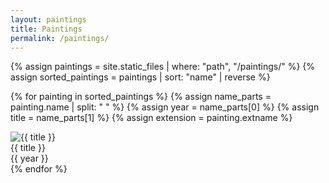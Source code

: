 ```yaml
---
layout: paintings
title: Paintings
permalink: /paintings/
---
```


<div class="image-container">
{% assign paintings = site.static_files | where: "path", "/paintings/" %}
{% assign sorted_paintings = paintings | sort: "name" | reverse %}

{% for painting in sorted_paintings %}
  {% assign name_parts = painting.name | split: " " %}
  {% assign year = name_parts[0] %}
  {% assign title = name_parts[1] %}
  {% assign extension = painting.extname %}

  <div class="image-container">
    <img src="{{ site.baseurl }}{{ painting.path | relative_url }}" alt="{{ title }}">
    <div class="image-title">{{ title }}</div>
    <div class="image-year">{{ year }}</div>
  </div>
{% endfor %}
</div>
